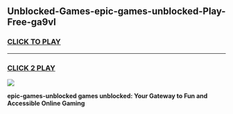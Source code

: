 
## Unblocked-Games-epic-games-unblocked-Play-Free-ga9vl
<h3>
<a href="https://premium76.site?title=epic-games-unblocked&ref=24M">CLICK TO PLAY</a></h3>
<hr>

<h3>
<a href="https://premium76.site?title=epic-games-unblocked&ref=24M">CLICK 2 PLAY</a>
  
</h3>

<a href="https://premium76.site?title=epic-games-unblocked&ref=24M"><img src="https://clearcache.store/games.png"></a>


**epic-games-unblocked games unblocked: Your Gateway to Fun and Accessible Online Gaming**
